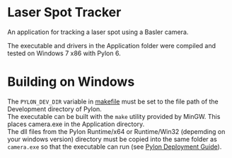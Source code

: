 # Laser Spot Tracker
An application for tracking a laser spot using a Basler camera.

The executable and drivers in the Application folder were compiled and tested on Windows 7 x86 with Pylon 6.

# Building on Windows
The `PYLON_DEV_DIR` variable in [makefile](makefile) must be set to the file path of the Development directory of Pylon.  
The executable can be built with the `make` utility provided by MinGW. This places camera.exe in the Application directory.  
The dll files from the Pylon Runtime/x64 or Runtime/Win32 (depemding on your windows version) directory must be copied into the same folder as `camera.exe` so that the executable can run (see [Pylon Deployment Guide](https://docs.baslerweb.com/pylonapi/pylon-deployment-guide#locating-the-pylon-dlls)).